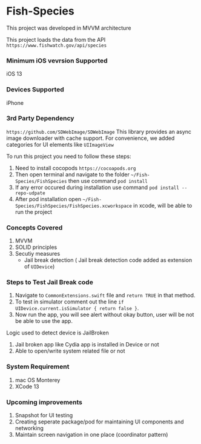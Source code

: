 # Fish-Species

This project was developed in MVVM architecture 

This project loads the data from the API `https://www.fishwatch.gov/api/species`

### Minimum iOS vevrsion Supported

iOS 13

### Devices Supported
  iPhone

### 3rd Party Dependency
`https://github.com/SDWebImage/SDWebImage`
This library provides an async image downloader with cache support. For convenience, we added categories for UI elements like `UIImageView`

To run this project you need to follow these steps:
 1. Need to install cocopods `https://cocoapods.org`
 2. Then open terminal and navigate to the folder `~/Fish-Species/FishSpecies` then use command `pod install`
 3. If any error occured during installation use command `pod install --repo-udpate`
 3. After pod installation open `~/Fish-Species/FishSpecies/FishSpecies.xcworkspace` in xcode, will be able to run the project 

### Concepts Covered 
1. MVVM
2. SOLID principles
3. Secutiy measures 
   - Jail break detection (  Jail break detection code added as extension of `UIDevice`)

### Steps to Test Jail Break code 
  1. Navigate to `CommonExtensions.swift` file and `return TRUE` in that method. 
  2. To test in simulator comment out the line `if UIDevice.current.isSimulator { return false }`. 
  3. Now run the app, you will see alert without okay button, user will be not be able to use the app.
  
 Logic used to detect device is JailBroken
 1. Jail broken app like Cydia app is installed in Device or not
 2. Able to open/write system related file or not


### System Requirement
 1. mac OS Monterey
 2. XCode 13

### Upcoming improvements
 1. Snapshot for UI testing 
 2. Creating seperate package/pod for maintaining UI components and networking
 3. Maintain screen navigation in one place (coordinator pattern)
